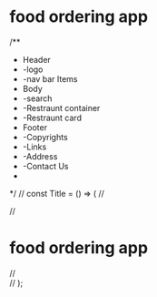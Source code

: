 # food ordering app


/**
 * Header
 *  -logo
 *  -nav bar Items
 * Body
 *  -search
 *  -Restraunt container
 *  -Restraunt card
 * Footer
 *  -Copyrights
 *  -Links
 *  -Address
 *  -Contact Us
 *
 */
// const Title = () => (
//   <div className="head">
//     <h1>food ordering app</h1>
//   </div>
// );